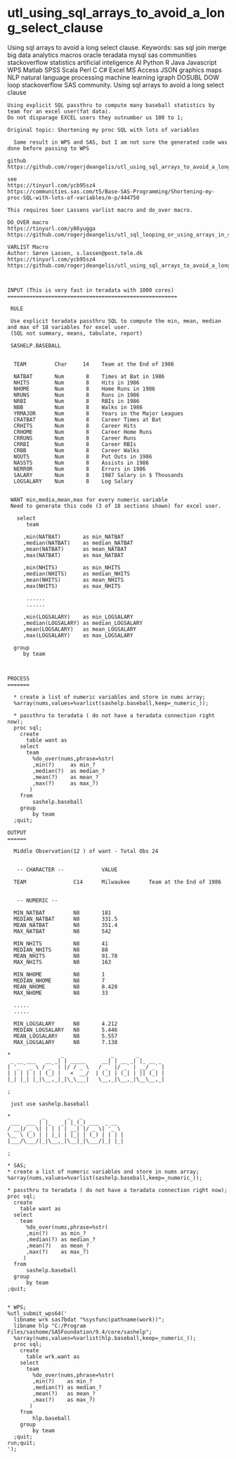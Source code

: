 # utl_using_sql_arrays_to_avoid_a_long_select_clause
Using sql arrays to avoid a long select clause. Keywords: sas sql join merge big data analytics macros oracle teradata mysql sas communities stackoverflow statistics artificial inteligence AI Python R Java Javascript WPS Matlab SPSS Scala Perl C C# Excel MS Access JSON graphics maps NLP natural language processing machine learning igraph DOSUBL DOW loop stackoverflow SAS community.
    Using sql arrays to avoid a long select clause

    Using explicit SQL passthru to compute many baseball statistics by team for an excel user(fat data).
    Do not disparage EXCEL users they outnumber us 100 to 1;

    Original topic: Shortening my proc SQL with lots of variables

      Same result in WPS and SAS, but I am not sure the generated code was done before passing to WPS

    github
    https://github.com/rogerjdeangelis/utl_using_sql_arrays_to_avoid_a_long_select_clause

    see
    https://tinyurl.com/ycb95sz4
    https://communities.sas.com/t5/Base-SAS-Programming/Shortening-my-proc-SQL-with-lots-of-variables/m-p/444750

    This requires Soer Lassens varlist macro and do_over macro.

    DO_OVER macro
    https://tinyurl.com/y86yugga
    https://github.com/rogerjdeangelis/utl_sql_looping_or_using_arrays_in_sql_do_over_macro/blob/master/utl_sql_looping_or_using_arrays_in_sql_do_over.sas

    VARLIST Macro
    Author: Søren Lassen, s.lassen@post.tele.dk
    https://tinyurl.com/ycb95sz4
    https://github.com/rogerjdeangelis/utl_using_sql_arrays_to_avoid_a_long_select_clause/blob/master/utl_using_sql_arrays_to_avoid_a_long_select_clause_varlist



    INPUT (This is very fast in teradata with 1000 cores)
    ======================================================

     RULE

     Use explicit teradata passthru SQL to compute the min, mean, median and max of 18 variables for excel user.
     (SQL not summary, means, tabulate, report)

     SASHELP.BASEBALL


      TEAM         Char     14    Team at the End of 1986

      NATBAT       Num       8    Times at Bat in 1986
      NHITS        Num       8    Hits in 1986
      NHOME        Num       8    Home Runs in 1986
      NRUNS        Num       8    Runs in 1986
      NRBI         Num       8    RBIs in 1986
      NBB          Num       8    Walks in 1986
      YRMAJOR      Num       8    Years in the Major Leagues
      CRATBAT      Num       8    Career Times at Bat
      CRHITS       Num       8    Career Hits
      CRHOME       Num       8    Career Home Runs
      CRRUNS       Num       8    Career Runs
      CRRBI        Num       8    Career RBIs
      CRBB         Num       8    Career Walks
      NOUTS        Num       8    Put Outs in 1986
      NASSTS       Num       8    Assists in 1986
      NERROR       Num       8    Errors in 1986
      SALARY       Num       8    1987 Salary in $ Thousands
      LOGSALARY    Num       8    Log Salary


     WANT min,media,mean,max for every numeric variable
     Need to generate this code (3 of 18 sections shown) for excel user.

       select
          team

         ,min(NATBAT)       as min_NATBAT
         ,median(NATBAT)    as median_NATBAT
         ,mean(NATBAT)      as mean_NATBAT
         ,max(NATBAT)       as max_NATBAT

         ,min(NHITS)        as min_NHITS
         ,median(NHITS)     as median_NHITS
         ,mean(NHITS)       as mean_NHITS
         ,max(NHITS)        as max_NHITS

          ......
          ......

         ,min(LOGSALARY)    as min_LOGSALARY
         ,median(LOGSALARY) as median_LOGSALARY
         ,mean(LOGSALARY)   as mean_LOGSALARY
         ,max(LOGSALARY)    as max_LOGSALARY

      group
         by team



    PROCESS
    =======

      * create a list of numeric variables and store in nums array;
      %array(nums,values=%varlist(sashelp.baseball,keep=_numeric_));

      * passthru to teradata ( do not have a teradata connection right now);
      proc sql;
        create
          table want as
        select
          team
            %do_over(nums,phrase=%str(
            ,min(?)     as min_?
            ,median(?)  as median_?
            ,mean(?)    as mean_?
            ,max(?)     as max_?)
           )
        from
            sashelp.baseball
        group
            by team
      ;quit;

    OUTPUT
    ======

      Middle Observation(12 ) of want - Total Obs 24


       -- CHARACTER --            VALUE

      TEAM               C14      Milwaukee      Team at the End of 1986


       -- NUMERIC --

      MIN_NATBAT         N8       181
      MEDIAN_NATBAT      N8       331.5
      MEAN_NATBAT        N8       351.4
      MAX_NATBAT         N8       542

      MIN_NHITS          N8       41
      MEDIAN_NHITS       N8       88
      MEAN_NHITS         N8       91.78
      MAX_NHITS          N8       163

      MIN_NHOME          N8       1
      MEDIAN_NHOME       N8       7
      MEAN_NHOME         N8       8.428
      MAX_NHOME          N8       33

      .....
      .....

      MIN_LOGSALARY      N8       4.212
      MEDIAN_LOGSALARY   N8       5.446
      MEAN_LOGSALARY     N8       5.557
      MAX_LOGSALARY      N8       7.138

    *                _               _       _
     _ __ ___   __ _| | _____     __| | __ _| |_ __ _
    | '_ ` _ \ / _` | |/ / _ \   / _` |/ _` | __/ _` |
    | | | | | | (_| |   <  __/  | (_| | (_| | || (_| |
    |_| |_| |_|\__,_|_|\_\___|   \__,_|\__,_|\__\__,_|

    ;

     just use sashelp.baseball

    *          _       _   _
     ___  ___ | |_   _| |_(_) ___  _ __
    / __|/ _ \| | | | | __| |/ _ \| '_ \
    \__ \ (_) | | |_| | |_| | (_) | | | |
    |___/\___/|_|\__,_|\__|_|\___/|_| |_|

    ;

    * SAS;
    * create a list of numeric variables and store in nums array;
    %array(nums,values=%varlist(sashelp.baseball,keep=_numeric_));

    * passthru to teradata ( do not have a teradata connection right now);
    proc sql;
      create
        table want as
      select
        team
          %do_over(nums,phrase=%str(
          ,min(?)    as min_?
          ,median(?) as median_?
          ,mean(?)   as mean_?
          ,max(?)    as max_?)
         )
      from
          sashelp.baseball
      group
          by team
    ;quit;


    * WPS;
    %utl_submit_wps64('
      libname wrk sas7bdat "%sysfunc(pathname(work))";
      libname hlp "C:/Program Files/sashome/SASFoundation/9.4/core/sashelp";
      %array(nums,values=%varlist(hlp.baseball,keep=_numeric_));
      proc sql;
        create
          table wrk.want as
        select
          team
            %do_over(nums,phrase=%str(
            ,min(?)    as min_?
            ,median(?) as median_?
            ,mean(?)   as mean_?
            ,max(?)    as max_?)
           )
        from
            hlp.baseball
        group
            by team
      ;quit;
    run;quit;
    ');

